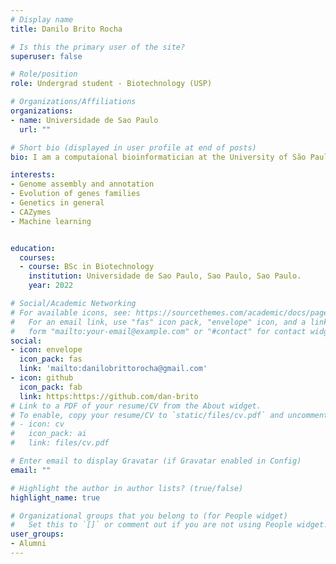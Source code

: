 ```yaml
---
# Display name
title: Danilo Brito Rocha

# Is this the primary user of the site?
superuser: false

# Role/position
role: Undergrad student - Biotechnology (USP)

# Organizations/Affiliations
organizations:
- name: Universidade de Sao Paulo
  url: ""

# Short bio (displayed in user profile at end of posts)
bio: I am a computaional bioinformatician at the University of São Paulo(USP).

interests:
- Genome assembly and annotation
- Evolution of genes families
- Genetics in general
- CAZymes
- Machine learning


education:
  courses:
  - course: BSc in Biotechnology
    institution: Universidade de Sao Paulo, Sao Paulo, Sao Paulo.
    year: 2022

# Social/Academic Networking
# For available icons, see: https://sourcethemes.com/academic/docs/page-builder/#icons
#   For an email link, use "fas" icon pack, "envelope" icon, and a link in the
#   form "mailto:your-email@example.com" or "#contact" for contact widget.
social:
- icon: envelope
  icon_pack: fas
  link: 'mailto:danilobrittorocha@gmail.com'
- icon: github
  icon_pack: fab
  link: https:https://github.com/dan-brito
# Link to a PDF of your resume/CV from the About widget.
# To enable, copy your resume/CV to `static/files/cv.pdf` and uncomment the lines below.
# - icon: cv
#   icon_pack: ai
#   link: files/cv.pdf

# Enter email to display Gravatar (if Gravatar enabled in Config)
email: ""

# Highlight the author in author lists? (true/false)
highlight_name: true

# Organizational groups that you belong to (for People widget)
#   Set this to `[]` or comment out if you are not using People widget.
user_groups:
- Alumni
---
```

